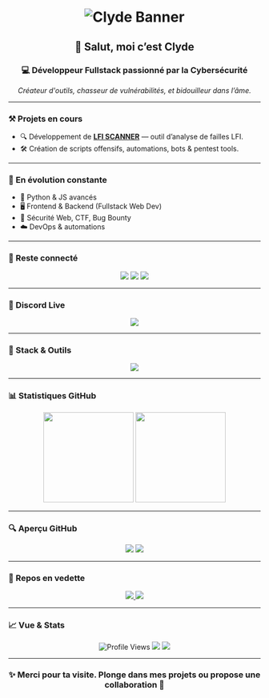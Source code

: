 <h1 align="center">
  <img src="https://www.osinthub.fr/clyde_banner.png" alt="Clyde Banner" />
</h1>

<h2 align="center">👾 Salut, moi c’est Clyde</h2>
<h3 align="center">💻 Développeur Fullstack passionné par la Cybersécurité</h3>
<p align="center"><i>Créateur d'outils, chasseur de vulnérabilités, et bidouilleur dans l’âme.</i></p>

---

### ⚒️ Projets en cours
- 🔍 Développement de [**LFI SCANNER**](https://github.com/clydedc/lfi-scanner) — outil d’analyse de failles LFI.
- 🛠️ Création de scripts offensifs, automations, bots & pentest tools.

---

### 🧠 En évolution constante
- 🐍 Python & JS avancés
- 🖥️ Frontend & Backend (Fullstack Web Dev)
- 🔐 Sécurité Web, CTF, Bug Bounty
- ☁️ DevOps & automations

---

### 🔗 Reste connecté

<p align="center">
  <a href="https://youtube.com/channel/UC4vJgHvruxP7fq-Fyoegz3A"><img src="https://img.shields.io/badge/YouTube-%23FF0000?style=for-the-badge&logo=youtube&logoColor=white" /></a>
  <a href="https://discord.gg/4SrGTgkTsq"><img src="https://img.shields.io/badge/Discord-%237289DA?style=for-the-badge&logo=discord&logoColor=white" /></a>
  <a href="https://twitter.com/clyde211dsc"><img src="https://img.shields.io/badge/Twitter-%231DA1F2?style=for-the-badge&logo=twitter&logoColor=white" /></a>
</p>

---

### 📡 Discord Live

<p align="center">
  <a href="https://discord.com/users/1361691516086517803">
    <img src="https://lanyard.cnrad.dev/api/1361691516086517803?bg=1e1e1e&borderRadius=10px" />
  </a>
</p>

---

### 🧰 Stack & Outils

<p align="center">
  <img src="https://skillicons.dev/icons?i=python,javascript,nodejs,react,html,css,mongodb,mysql,docker,git,linux,bash" />
</p>

---

### 📊 Statistiques GitHub

<p align="center">
  <img src="https://github-readme-stats.vercel.app/api?username=clydedc&show_icons=true&theme=tokyonight&count_private=true" height="180" />
  <img src="https://github-readme-streak-stats.herokuapp.com?user=clydedc&theme=tokyonight" height="180" />
</p>

---

### 🔍 Aperçu GitHub

<p align="center">
  <img src="https://github-readme-stats.vercel.app/api/top-langs/?username=clydedc&layout=compact&theme=tokyonight" />
  <img src="https://github-profile-summary-cards.vercel.app/api/cards/profile-details?username=clydedc&theme=tokyonight" />
</p>

---

### 📌 Repos en vedette

<p align="center">
  <a href="https://github.com/clydedc/OpenSpy">
    <img src="https://github-readme-stats.vercel.app/api/pin/?username=clydedc&repo=OpenSpy&theme=tokyonight" />
  </a>
  <a href="https://github.com/clydedc/rankbot">
    <img src="https://github-readme-stats.vercel.app/api/pin/?username=clydedc&repo=rankbot&theme=tokyonight" />
  </a>
</p>

---

### 📈 Vue & Stats

<p align="center">
  <img src="https://api.visitorbadge.io/api/VisitorHit?user=clydedc&countColor=%23FF0000" alt="Profile Views" />
  <img src="https://img.shields.io/github/followers/clydedc?color=red&style=for-the-badge&logo=github&label=Suiveurs" />
  <img src="https://img.shields.io/github/stars/clydedc?color=red&style=for-the-badge&logo=github&label=Stars" />
</p>

---

<h3 align="center">✨ Merci pour ta visite. Plonge dans mes projets ou propose une collaboration 🧠</h3>
